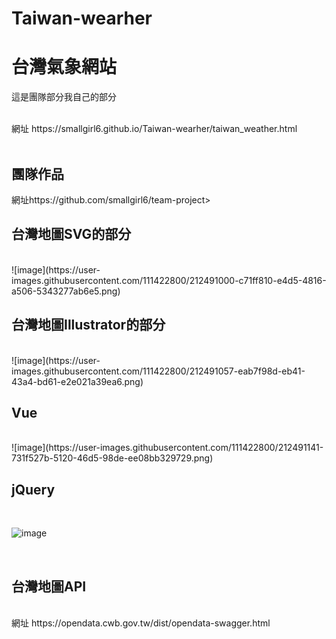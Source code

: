# Taiwan-wearher
<h1>台灣氣象網站</h1>
<p>這是團隊部分我自己的部分</p><br>
網址 https://smallgirl6.github.io/Taiwan-wearher/taiwan_weather.html<br>
<br>

<h2>團隊作品</h2>
網址https://github.com/smallgirl6/team-project><br>

<h2>台灣地圖SVG的部分</h2>
<br>
![image](https://user-images.githubusercontent.com/111422800/212491000-c71ff810-e4d5-4816-a506-5343277ab6e5.png)
<br>

<h2>台灣地圖Illustrator的部分</h2>
<br>
![image](https://user-images.githubusercontent.com/111422800/212491057-eab7f98d-eb41-43a4-bd61-e2e021a39ea6.png)
<br>

<h2>Vue</h2>
<br>
![image](https://user-images.githubusercontent.com/111422800/212491141-731f527b-5120-46d5-98de-ee08bb329729.png)
<br>

<h2>jQuery</h2>
<br>

![image](https://user-images.githubusercontent.com/111422800/212491285-f3a3cd14-738c-4c24-bcaf-f13a844a97f7.png)

<br>

<h2>台灣地圖API</h2>
<br>
網址 https://opendata.cwb.gov.tw/dist/opendata-swagger.html
<br>
